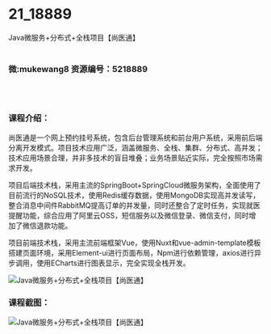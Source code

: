 # 21_18889
Java微服务+分布式+全栈项目【尚医通】
<br/></br>
<h3>微:mukewang8 资源编号：5218889</h3>
<br/></br>
<h3>课程介绍：</h3>
<p><a title="查看与 尚医通 相关的文章" target="_blank">尚医通</a>是一个网上预约挂号系统，包含后台管理系统和前台用户系统，采用前后端分离开发模式。项目技术应用广泛，涵盖微服务、全栈、集群、分布式、高并发；技术应用场景合理，并非多技术的盲目堆叠；业务场景贴近实际，完全按照市场需求开发。</p>
<p>项目后端技术栈，采用主流的SpringBoot+SpringCloud微服务架构，全面使用了目前流行的NoSQL技术，使用Redis缓存数据，使用MongoDB实现高并发读写，整合消息中间件RabbitMQ提高订单的并发量，同时还整合了定时任务，实现就医提醒功能，综合应用了阿里云OSS，短信服务以及微信登录、微信支付，同时增加了微信退款功能。</p>
<p>项目前端技术栈，采用主流前端框架Vue，使用Nuxt和vue-admin-template模板搭建页面环境，采用Element-ui进行页面布局，Npm进行依赖管理，axios进行异步调用，使用ECharts进行图表显示，完全实现全栈开发。</p>
<p><img src="https://www.ko996.com/wp-content/uploads/img/2021/03/1-35-300x181.png" alt="Java微服务+分布式+全栈项目【尚医通】"></p>
<div class="info-desc">
<h3>课程截图：</h3>
<p><img src="https://www.ko996.com/wp-content/uploads/img/2021/03/2-31.png" alt="Java微服务+分布式+全栈项目【尚医通】"></p>


			
</div>
